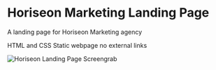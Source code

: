 # Horiseon Marketing Landing Page
 A landing page for Horiseon Marketing agency 
 
HTML and CSS Static webpage no external links

![Horiseon Landing Page Screengrab](./images/horiseion-screengrab.png)